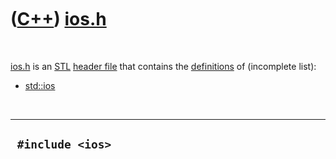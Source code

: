 
 

 

 

 

 

([C++](Cpp.md)) [ios.h](CppIosH.md)
=====================================

 

[ios.h](CppIosH.md) is an [STL](CppStl.md) [header
file](CppHeaderFile.md) that contains the
[definitions](CppDefinition.md) of (incomplete list):

-   [std::ios](CppIos.md)

 

  -------------------
  ` #include <ios>`
  -------------------

 

 

 

 

 

 


